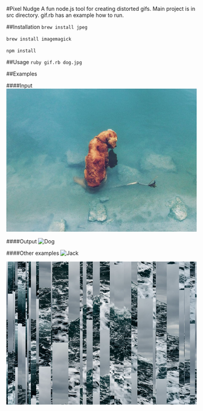 #Pixel Nudge
A fun node.js tool for creating distorted gifs.
Main project is in src directory. gif.rb has an example how to run.

##Installation
`brew install jpeg`

`brew install imagemagick`

`npm install`

##Usage
`ruby gif.rb dog.jpg`

##Examples

####Input
![Dog](examples/dog.jpg)

####Output
![Dog](examples/dog.gif)

####Other examples
![Jack](examples/jack.jpg.gif)

![Sea](examples/static-sea.jpg)
